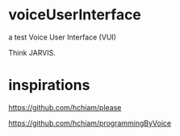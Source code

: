 # voiceUserInterface
a test Voice User Interface (VUI)

Think JARVIS.

# inspirations
https://github.com/hchiam/please

https://github.com/hchiam/programmingByVoice
